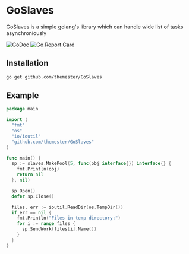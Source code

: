 # GoSlaves

GoSlaves is a simple golang's library which can handle wide list of tasks asynchroniously

[![GoDoc](https://godoc.org/github.com/themester/GoSlaves?status.svg)](https://godoc.org/github.com/themester/GoSlaves)
[![Go Report Card](https://goreportcard.com/badge/github.com/themester/goslaves)](https://goreportcard.com/report/github.com/themester/goslaves)

Installation
------------

```bash
go get github.com/themester/GoSlaves
```

Example
-------
```go
package main

import (
  "fmt"
  "os"
  "io/ioutil"
  "github.com/themester/GoSlaves"
)

func main() {
  sp := slaves.MakePool(5, func(obj interface{}) interface{} {
    fmt.Println(obj)
    return nil
  }, nil)

  sp.Open()
  defer sp.Close()

  files, err := ioutil.ReadDir(os.TempDir())
  if err == nil {
    fmt.Println("Files in temp directory:")
    for i := range files {
      sp.SendWork(files[i].Name())
    }
  }
}
```
